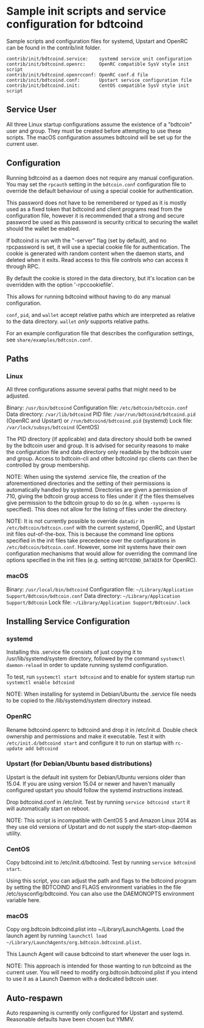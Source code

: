 Sample init scripts and service configuration for bdtcoind
==========================================================

Sample scripts and configuration files for systemd, Upstart and OpenRC
can be found in the contrib/init folder.

    contrib/init/bdtcoind.service:    systemd service unit configuration
    contrib/init/bdtcoind.openrc:     OpenRC compatible SysV style init script
    contrib/init/bdtcoind.openrcconf: OpenRC conf.d file
    contrib/init/bdtcoind.conf:       Upstart service configuration file
    contrib/init/bdtcoind.init:       CentOS compatible SysV style init script

Service User
---------------------------------

All three Linux startup configurations assume the existence of a "bdtcoin" user
and group.  They must be created before attempting to use these scripts.
The macOS configuration assumes bdtcoind will be set up for the current user.

Configuration
---------------------------------

Running bdtcoind as a daemon does not require any manual configuration. You may
set the `rpcauth` setting in the `bdtcoin.conf` configuration file to override
the default behaviour of using a special cookie for authentication.

This password does not have to be remembered or typed as it is mostly used
as a fixed token that bdtcoind and client programs read from the configuration
file, however it is recommended that a strong and secure password be used
as this password is security critical to securing the wallet should the
wallet be enabled.

If bdtcoind is run with the "-server" flag (set by default), and no rpcpassword is set,
it will use a special cookie file for authentication. The cookie is generated with random
content when the daemon starts, and deleted when it exits. Read access to this file
controls who can access it through RPC.

By default the cookie is stored in the data directory, but it's location can be overridden
with the option '-rpccookiefile'.

This allows for running bdtcoind without having to do any manual configuration.

`conf`, `pid`, and `wallet` accept relative paths which are interpreted as
relative to the data directory. `wallet` *only* supports relative paths.

For an example configuration file that describes the configuration settings,
see `share/examples/bdtcoin.conf`.

Paths
---------------------------------

### Linux

All three configurations assume several paths that might need to be adjusted.

Binary:              `/usr/bin/bdtcoind`
Configuration file:  `/etc/bdtcoin/bdtcoin.conf`
Data directory:      `/var/lib/bdtcoind`
PID file:            `/var/run/bdtcoind/bdtcoind.pid` (OpenRC and Upstart) or `/run/bdtcoind/bdtcoind.pid` (systemd)
Lock file:           `/var/lock/subsys/bdtcoind` (CentOS)

The PID directory (if applicable) and data directory should both be owned by the
bdtcoin user and group. It is advised for security reasons to make the
configuration file and data directory only readable by the bdtcoin user and
group. Access to bdtcoin-cli and other bdtcoind rpc clients can then be
controlled by group membership.

NOTE: When using the systemd .service file, the creation of the aforementioned
directories and the setting of their permissions is automatically handled by
systemd. Directories are given a permission of 710, giving the bdtcoin group
access to files under it _if_ the files themselves give permission to the
bdtcoin group to do so (e.g. when `-sysperms` is specified). This does not allow
for the listing of files under the directory.

NOTE: It is not currently possible to override `datadir` in
`/etc/bdtcoin/bdtcoin.conf` with the current systemd, OpenRC, and Upstart init
files out-of-the-box. This is because the command line options specified in the
init files take precedence over the configurations in
`/etc/bdtcoin/bdtcoin.conf`. However, some init systems have their own
configuration mechanisms that would allow for overriding the command line
options specified in the init files (e.g. setting `BDTCOIND_DATADIR` for
OpenRC).

### macOS

Binary:              `/usr/local/bin/bdtcoind`
Configuration file:  `~/Library/Application Support/Bdtcoin/bdtcoin.conf`
Data directory:      `~/Library/Application Support/Bdtcoin`
Lock file:           `~/Library/Application Support/Bdtcoin/.lock`

Installing Service Configuration
-----------------------------------

### systemd

Installing this .service file consists of just copying it to
/usr/lib/systemd/system directory, followed by the command
`systemctl daemon-reload` in order to update running systemd configuration.

To test, run `systemctl start bdtcoind` and to enable for system startup run
`systemctl enable bdtcoind`

NOTE: When installing for systemd in Debian/Ubuntu the .service file needs to be copied to the /lib/systemd/system directory instead.

### OpenRC

Rename bdtcoind.openrc to bdtcoind and drop it in /etc/init.d.  Double
check ownership and permissions and make it executable.  Test it with
`/etc/init.d/bdtcoind start` and configure it to run on startup with
`rc-update add bdtcoind`

### Upstart (for Debian/Ubuntu based distributions)

Upstart is the default init system for Debian/Ubuntu versions older than 15.04. If you are using version 15.04 or newer and haven't manually configured upstart you should follow the systemd instructions instead.

Drop bdtcoind.conf in /etc/init.  Test by running `service bdtcoind start`
it will automatically start on reboot.

NOTE: This script is incompatible with CentOS 5 and Amazon Linux 2014 as they
use old versions of Upstart and do not supply the start-stop-daemon utility.

### CentOS

Copy bdtcoind.init to /etc/init.d/bdtcoind. Test by running `service bdtcoind start`.

Using this script, you can adjust the path and flags to the bdtcoind program by
setting the BDTCOIND and FLAGS environment variables in the file
/etc/sysconfig/bdtcoind. You can also use the DAEMONOPTS environment variable here.

### macOS

Copy org.bdtcoin.bdtcoind.plist into ~/Library/LaunchAgents. Load the launch agent by
running `launchctl load ~/Library/LaunchAgents/org.bdtcoin.bdtcoind.plist`.

This Launch Agent will cause bdtcoind to start whenever the user logs in.

NOTE: This approach is intended for those wanting to run bdtcoind as the current user.
You will need to modify org.bdtcoin.bdtcoind.plist if you intend to use it as a
Launch Daemon with a dedicated bdtcoin user.

Auto-respawn
-----------------------------------

Auto respawning is currently only configured for Upstart and systemd.
Reasonable defaults have been chosen but YMMV.
